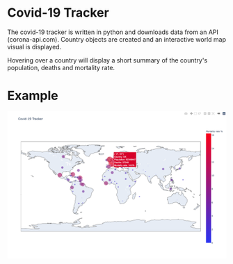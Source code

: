 # Covid-19 Tracker

The covid-19 tracker is written in python and downloads data from an API (corona-api.com).
Country objects are created and an interactive world map visual is displayed. 

Hovering over a country will display a short summary of the country's population, deaths and mortality rate.

# Example
![alt text](data/covid%20tracker%20screenshot.png)